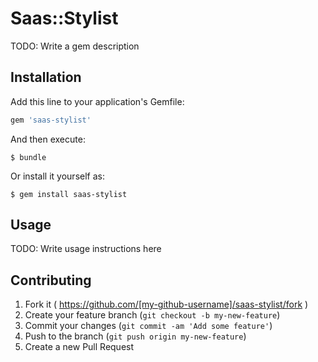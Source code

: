 # Saas::Stylist

TODO: Write a gem description

## Installation

Add this line to your application's Gemfile:

```ruby
gem 'saas-stylist'
```

And then execute:

    $ bundle

Or install it yourself as:

    $ gem install saas-stylist

## Usage

TODO: Write usage instructions here

## Contributing

1. Fork it ( https://github.com/[my-github-username]/saas-stylist/fork )
2. Create your feature branch (`git checkout -b my-new-feature`)
3. Commit your changes (`git commit -am 'Add some feature'`)
4. Push to the branch (`git push origin my-new-feature`)
5. Create a new Pull Request
